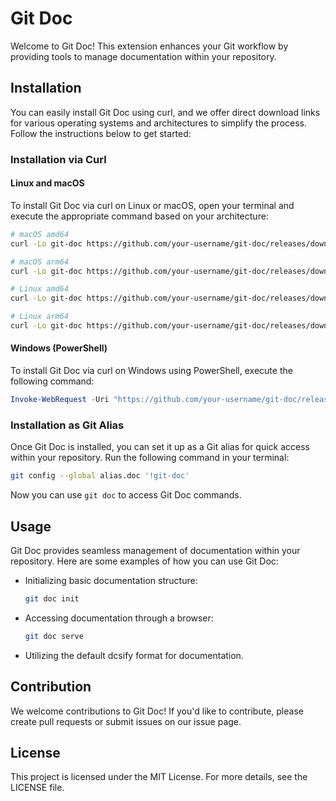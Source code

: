 # Git Doc
Welcome to Git Doc! This extension enhances your Git workflow by providing tools to manage documentation within your repository.

## Installation
You can easily install Git Doc using curl, and we offer direct download links for various operating systems and architectures to simplify the process. Follow the instructions below to get started:

### Installation via Curl
#### Linux and macOS
To install Git Doc via curl on Linux or macOS, open your terminal and execute the appropriate command based on your architecture:

```bash
# macOS amd64
curl -Lo git-doc https://github.com/your-username/git-doc/releases/download/1.0.0/git-doc-darwin-amd64 && chmod +x git-doc && sudo mv git-doc /usr/local/bin/

# macOS arm64
curl -Lo git-doc https://github.com/your-username/git-doc/releases/download/1.0.0/git-doc-darwin-arm64 && chmod +x git-doc && sudo mv git-doc /usr/local/bin/

# Linux amd64
curl -Lo git-doc https://github.com/your-username/git-doc/releases/download/1.0.0/git-doc-linux-amd64 && chmod +x git-doc && sudo mv git-doc /usr/local/bin/

# Linux arm64
curl -Lo git-doc https://github.com/your-username/git-doc/releases/download/1.0.0/git-doc-linux-arm64 && chmod +x git-doc && sudo mv git-doc /usr/local/bin/
```

#### Windows (PowerShell)
To install Git Doc via curl on Windows using PowerShell, execute the following command:

```powershell
Invoke-WebRequest -Uri "https://github.com/your-username/git-doc/releases/latest/download/git-doc-windows-amd64.exe" -OutFile "git-doc.exe"
```

### Installation as Git Alias
Once Git Doc is installed, you can set it up as a Git alias for quick access within your repository. Run the following command in your terminal:

```bash
git config --global alias.doc '!git-doc'
```

Now you can use `git doc` to access Git Doc commands.

## Usage
Git Doc provides seamless management of documentation within your repository. Here are some examples of how you can use Git Doc:

- Initializing basic documentation structure:
  ```bash
  git doc init
  ```

- Accessing documentation through a browser:
  ```bash
  git doc serve
  ```

- Utilizing the default dcsify format for documentation.

## Contribution
We welcome contributions to Git Doc! If you'd like to contribute, please create pull requests or submit issues on our issue page.

## License
This project is licensed under the MIT License. For more details, see the LICENSE file.